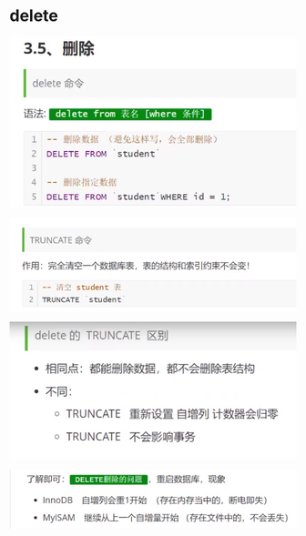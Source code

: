 # delete

![](../.gitbook/assets/image%20%2811%29.png)

![](../.gitbook/assets/image%20%2815%29.png)

![](../.gitbook/assets/image%20%283%29.png)

![](../.gitbook/assets/image%20%2819%29.png)

